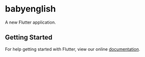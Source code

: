 # babyenglish

A new Flutter application.

## Getting Started

For help getting started with Flutter, view our online
[documentation](https://flutter.io/).
